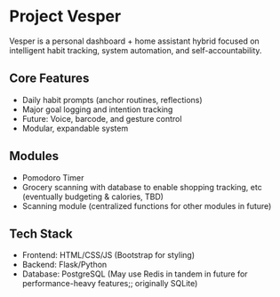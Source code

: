 # Project Vesper
Vesper is a personal dashboard + home assistant hybrid focused on intelligent habit tracking, system automation, and self-accountability.

## Core Features
- Daily habit prompts (anchor routines, reflections)
- Major goal logging and intention tracking
- Future: Voice, barcode, and gesture control
- Modular, expandable system

## Modules
- Pomodoro Timer
- Grocery scanning with database to enable shopping tracking, etc (eventually budgeting & calories, TBD)
- Scanning module (centralized functions for other modules in future)
  
## Tech Stack
- Frontend: HTML/CSS/JS (Bootstrap for styling)
- Backend: Flask/Python
- Database: PostgreSQL (May use Redis in tandem in future for performance-heavy features;; originally SQLite)
